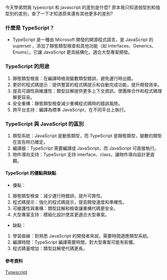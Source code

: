 今天學弟問我 typescript 和 javascript 的差別是什麼?
原本我只知道弱型別和強型別的差別，查了一下才知道原來還有其他更多的差別?

### 什麼是 TypeScript？

- TypeScript 是一種由 Microsoft 開發的開源程式語言，是 JavaScript 的 superset ，添加了靜態類型檢查和其他功能（如 Interfaces、Generics、Enums）。它讓 JavaScript 更具結構化，適合大型專案開發。

### TypeScript 的用途
1. 靜態類型檢查：在編譯時檢測變數類型錯誤，避免運行時出錯。
2. 更好的程式碼提示：提供豐富的程式碼提示和自動完成功能，提升開發效率。
3. 提高可讀性與維護性：類型註解提供更多上下文資訊，使團隊合作和程式碼理解更容易。
4. 安全重構：靜態類型檢查減少重構程式碼時的錯誤風險。
5. 跨平台支持：編譯為標準 JavaScript，在不同平台上執行。

### TypeScript 與 JavaScript 的區別
1. 類型系統：JavaScript 是動態類型，而 TypeScript 是靜態類型，變數的類型在宣告時已確定。
2. 編譯器：TypeScript 需要編譯成 JavaScript，而 JavaScript 可直接執行。
3. 物件導向支持：TypeScript 支持 interface、class，讓物件導向設計更直觀。
#### TypeScript 的優點與缺點
- 優點：
1. 靜態類型檢查：減少運行時錯誤，提升可靠性。
2. 程式碼提示：強化的程式碼提示，提高開發速度和準確性。
3. 可維護性與重構：類型註解和檢查讓重構代碼更安全。
4. 大型專案支持：模組化設計使其更適合大型專案。
- 缺點：
1. 學習曲線：對熟悉 JavaScript 的開發者來說，需要時間適應類型系統。
2. 編譯時間：TypeScript 編譯需要時間，對大型專案可能有影響。
3. 程式碼量增加：類型註解使代碼更長。

#### 參考資料
[Typescript](https://tw.alphacamp.co/blog/typescript)